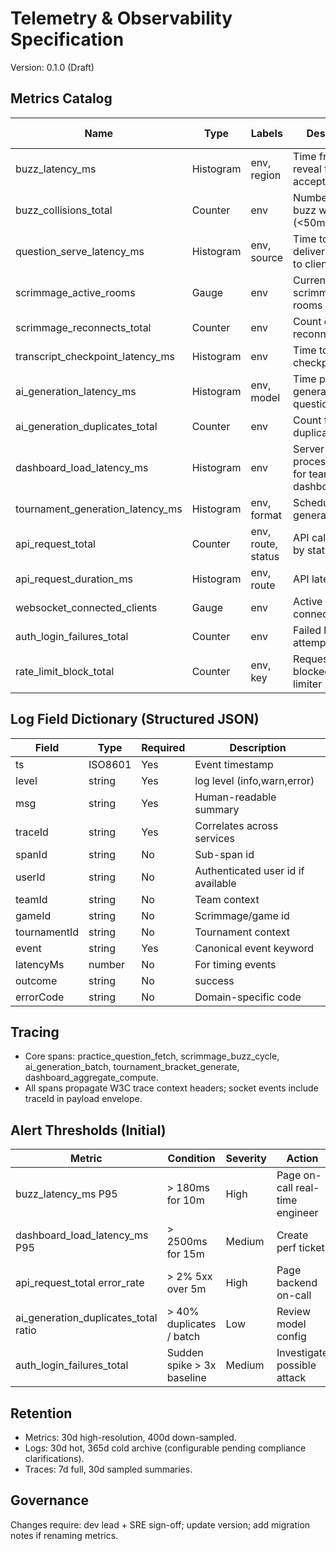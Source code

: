 # Telemetry & Observability Specification

Version: 0.1.0 (Draft)

## Metrics Catalog
| Name | Type | Labels | Description | Related SLO |
|------|------|--------|-------------|-------------|
| buzz_latency_ms | Histogram | env, region | Time from tossup reveal to accepted buzz | Buzz latency |
| buzz_collisions_total | Counter | env | Number of multi-buzz windows (<50ms) | Monitoring only |
| question_serve_latency_ms | Histogram | env, source | Time to fetch + deliver question to client | Question serve |
| scrimmage_active_rooms | Gauge | env | Current active scrimmage rooms | Capacity |
| scrimmage_reconnects_total | Counter | env | Count of reconnect events | Stability |
| transcript_checkpoint_latency_ms | Histogram | env | Time to persist checkpoint | Recovery |
| ai_generation_latency_ms | Histogram | env, model | Time per generated question | AI latency |
| ai_generation_duplicates_total | Counter | env | Count flagged duplicates | Quality |
| dashboard_load_latency_ms | Histogram | env | Server processing time for team dashboard | Dashboard SLO |
| tournament_generation_latency_ms | Histogram | env, format | Schedule/bracket generation time | Tournament generation |
| api_request_total | Counter | env, route, status | API call counts by status | Error rate |
| api_request_duration_ms | Histogram | env, route | API latency | API latency |
| websocket_connected_clients | Gauge | env | Active socket connections | Capacity |
| auth_login_failures_total | Counter | env | Failed login attempts | Security |
| rate_limit_block_total | Counter | env, key | Requests blocked by rate limiter | Security |

## Log Field Dictionary (Structured JSON)
| Field | Type | Required | Description |
|-------|------|----------|-------------|
| ts | ISO8601 | Yes | Event timestamp |
| level | string | Yes | log level (info,warn,error) |
| msg | string | Yes | Human-readable summary |
| traceId | string | Yes | Correlates across services |
| spanId | string | No | Sub-span id |
| userId | string | No | Authenticated user id if available |
| teamId | string | No | Team context |
| gameId | string | No | Scrimmage/game id |
| tournamentId | string | No | Tournament context |
| event | string | Yes | Canonical event keyword |
| latencyMs | number | No | For timing events |
| outcome | string | No | success|error|timeout|denied |
| errorCode | string | No | Domain-specific code |

## Tracing
- Core spans: practice_question_fetch, scrimmage_buzz_cycle, ai_generation_batch, tournament_bracket_generate, dashboard_aggregate_compute.
- All spans propagate W3C trace context headers; socket events include traceId in payload envelope.

## Alert Thresholds (Initial)
| Metric | Condition | Severity | Action |
|--------|-----------|----------|--------|
| buzz_latency_ms P95 | > 180ms for 10m | High | Page on-call real-time engineer |
| dashboard_load_latency_ms P95 | > 2500ms for 15m | Medium | Create perf ticket |
| api_request_total error_rate | > 2% 5xx over 5m | High | Page backend on-call |
| ai_generation_duplicates_total ratio | > 40% duplicates / batch | Low | Review model config |
| auth_login_failures_total | Sudden spike > 3x baseline | Medium | Investigate possible attack |

## Retention
- Metrics: 30d high-resolution, 400d down-sampled.
- Logs: 30d hot, 365d cold archive (configurable pending compliance clarifications).
- Traces: 7d full, 30d sampled summaries.

## Governance
Changes require: dev lead + SRE sign-off; update version; add migration notes if renaming metrics.
